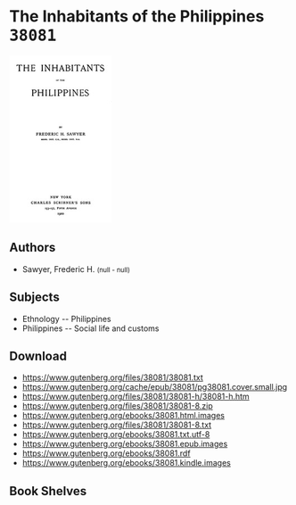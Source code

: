 # The Inhabitants of the Philippines <kbd>38081</kbd>

![](./cover.medium.jpg "")

## Authors


 - Sawyer, Frederic H. <small>(null - null)</small>

## Subjects


 - Ethnology -- Philippines
 - Philippines -- Social life and customs

## Download


 - https://www.gutenberg.org/files/38081/38081.txt
 - https://www.gutenberg.org/cache/epub/38081/pg38081.cover.small.jpg
 - https://www.gutenberg.org/files/38081/38081-h/38081-h.htm
 - https://www.gutenberg.org/files/38081/38081-8.zip
 - https://www.gutenberg.org/ebooks/38081.html.images
 - https://www.gutenberg.org/files/38081/38081-8.txt
 - https://www.gutenberg.org/ebooks/38081.txt.utf-8
 - https://www.gutenberg.org/ebooks/38081.epub.images
 - https://www.gutenberg.org/ebooks/38081.rdf
 - https://www.gutenberg.org/ebooks/38081.kindle.images

## Book Shelves


